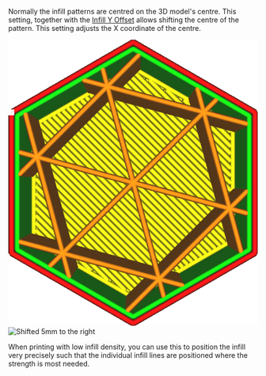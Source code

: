 Normally the infill patterns are centred on the 3D model's centre. This setting, together with the [Infill Y Offset](infill_offset_y.md) allows shifting the centre of the pattern. This setting adjusts the X coordinate of the centre.

![Infill is centred](../../../articles/images/infill_offset_xy_0.png)
![Shifted 5mm to the right](../../../articles/images/infill_offset_x_5.png)

When printing with low infill density, you can use this to position the infill very precisely such that the individual infill lines are positioned where the strength is most needed.
